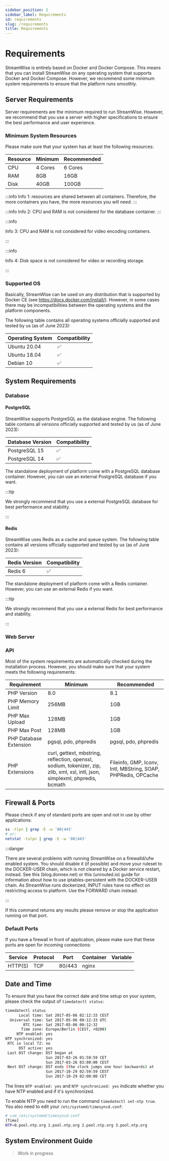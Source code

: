 ```yaml
---
sidebar_position: 2
sidebar_label: Requirements
id: requirements
slug: /requirements
title: Requirements
---
```


# Requirements

StreamWise is entirely based on Docker and Docker Compose. This means that you can install StreamWise on any operating system that supports Docker and Docker Compose. However, we recommend some minimum system requirements to ensure that the platform runs smoothly.

## Server Requirements

Server requirements are the minimum required to run StreamWise. However, we recommend that you use a server with higher specifications to ensure the best performance and user experience.

### Minimum System Resources

Please make sure that your system has at least the following resources:

| Resource | Minimum | Recommended |
|----------|---------|-------------|
| CPU      | 4 Cores | 6 Cores     |
| RAM      | 8GB     | 16GB        |
| Disk     | 40GB    | 100GB       |

:::info
Info 1: resources are shared between all containers. Therefore, the more containers you have, the more resources you will need.
:::

:::info
Info 2: CPU and RAM is not considered for the database container.
:::

:::info

Info 3: CPU and RAM is not considered for video encoding containers.

:::

:::info

Info 4: Disk space is not considered for video or recording storage.

:::

### Supported OS

Basically, StreamWise can be used on any distribution that is supported by Docker CE (see https://docs.docker.com/install/). However, in some cases there may be incompatibilities between the operating systems and the platform components.

The following table contains all operating systems officially supported and tested by us (as of June 2023):

| Operating System | Compatibility |
|------------------|---------------|
| Ubuntu 20.04     | ✅             |
| Ubuntu 18.04     | ✅             |
| Debian 10        | ✅             |

## System Requirements

### Database

#### PostgreSQL

StreamWise supports PostgreSQL as the database engine. The following table contains all versions officially supported and tested by us (as of June 2023):

| Database Version | Compatibility |
|------------------|---------------|
| PostgreSQL 15    | ✅             |
| PostgreSQL 14    | ✅             |

The standalone deployment of platform come with a PostgreSQL database container. However, you can use an external PostgreSQL database if you want.

:::tip

We strongly recommend that you use a external PostgreSQL database for best performance and stability.

:::

#### Redis

StreamWise uses Redis as a cache and queue system. The following table contains all versions officially supported and tested by us (as of June 2023):

| Redis Version | Compatibility |
|---------------|---------------|
| Redis 6       | ✅             |

The standalone deployment of platform come with a Redis container. However, you can use an external Redis if you want.

:::tip

We strongly recommend that you use a external Redis for best performance and stability.

:::

### Web Server

###

### API

Most of the system requirements are automatically checked during the installation process. However, you should make sure that your system meets the following requirements:

| Requirement            | Minimum                                                                                                                       | Recommended                                                           |
|------------------------|-------------------------------------------------------------------------------------------------------------------------------|-----------------------------------------------------------------------|
| PHP Version            | 8.0                                                                                                                           | 8.1                                                                   |
| PHP Memory Limit       | 256MB                                                                                                                         | 1GB                                                                   |
| PHP Max Upload         | 128MB                                                                                                                         | 1GB                                                                   |
| PHP Max Post           | 128MB                                                                                                                         | 1GB                                                                   |
| PHP Database Extension | pgsql, pdo, phpredis                                                                                                          | pgsql, pdo, phpredis                                                             |
| PHP Extensions         | curl, gettext, mbstring, reflection, openssl, sodium, tokenizer, zip, zlib, xml, xsl, intl, json, simplexml, phpredis, bcmath | Fileinfo, GMP, Iconv, Intl, MBString, SOAP, PHPRedis, OPCache |

## Firewall & Ports

Please check if any of standard ports are open and not in use by other applications:

```bash
ss -tlpn | grep -E -w '80|443'
# or:
netstat -tulpn | grep -E -w '80|443'
```

:::danger

There are several problems with running StreamWise on a firewalld/ufw enabled system. You should disable it (if possible) and move your ruleset to the DOCKER-USER chain, which is not cleared by a Docker service restart, instead. See this (blog.donnex.net) or this (unrouted.io) guide for information about how to use iptables-persistent with the DOCKER-USER chain. As StreamWise runs dockerized, INPUT rules have no effect on restricting access to platform. Use the FORWARD chain instead.

:::

If this command returns any results please remove or stop the application running on that port.

### Default Ports

If you have a firewall in front of application, please make sure that these ports are open for incoming connections:

| Service | Protocol | Port   | Container | Variable |
|---------|----------|--------|-----------|----------|
| HTTP(S) | TCP      | 80/443 | nginx     |          |

## Date and Time

To ensure that you have the correct date and time setup on your system, please check the output of `timedatectl status`:

```bash
timedatectl status
      Local time: Sat 2017-05-06 02:12:33 CEST
  Universal time: Sat 2017-05-06 00:12:33 UTC
        RTC time: Sat 2017-05-06 00:12:32
       Time zone: Europe/Berlin (CEST, +0200)
     NTP enabled: yes
NTP synchronized: yes
 RTC in local TZ: no
      DST active: yes
 Last DST change: DST began at
                  Sun 2017-03-26 01:59:59 CET
                  Sun 2017-03-26 03:00:00 CEST
 Next DST change: DST ends (the clock jumps one hour backwards) at
                  Sun 2017-10-29 02:59:59 CEST
                  Sun 2017-10-29 02:00:00 CET
```

The lines `NTP enabled: yes` and `NTP synchronized: yes` indicate whether you have NTP enabled and if it's synchronized.

To enable NTP you need to run the command `timedatectl set-ntp true`. You also need to edit your `/etc/systemd/timesyncd.conf`:

```bash
# vim /etc/systemd/timesyncd.conf
[Time]
NTP=0.pool.ntp.org 1.pool.ntp.org 2.pool.ntp.org 3.pool.ntp.org
```

## System Environment Guide

> Work in progress